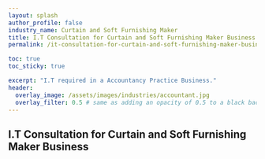 ```yaml
---
layout: splash 
author_profile: false 
industry_name: Curtain and Soft Furnishing Maker
title: I.T Consultation for Curtain and Soft Furnishing Maker Business
permalink: /it-consultation-for-curtain-and-soft-furnishing-maker-business

toc: true
toc_sticky: true

excerpt: "I.T required in a Accountancy Practice Business."
header:
  overlay_image: /assets/images/industries/accountant.jpg
  overlay_filter: 0.5 # same as adding an opacity of 0.5 to a black background
---
```


## I.T Consultation for Curtain and Soft Furnishing Maker Business